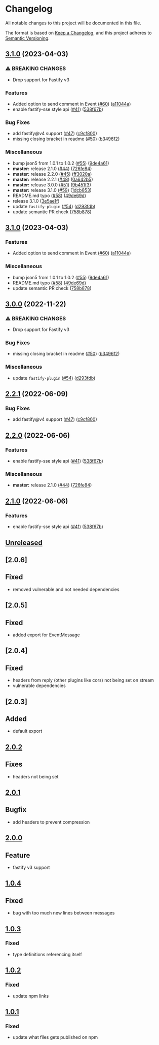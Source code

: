 # Changelog
All notable changes to this project will be documented in this file.

The format is based on [Keep a Changelog](https://keepachangelog.com/en/1.0.0/),
and this project adheres to [Semantic Versioning](https://semver.org/spec/v2.0.0.html).

## [3.1.0](https://github.com/NodeFactoryIo/fastify-sse-v2/compare/v3.1.0...v3.1.0) (2023-04-03)


### ⚠ BREAKING CHANGES

* Drop support for Fastify v3

### Features

* Added option to send comment in Event ([#60](https://github.com/NodeFactoryIo/fastify-sse-v2/issues/60)) ([a11044a](https://github.com/NodeFactoryIo/fastify-sse-v2/commit/a11044a618c71cd60658915e36ab9f50661cf5e4))
* enable fastify-sse style api ([#41](https://github.com/NodeFactoryIo/fastify-sse-v2/issues/41)) ([538f67b](https://github.com/NodeFactoryIo/fastify-sse-v2/commit/538f67beb80ab11180f62bf2cccf637e781605cf))


### Bug Fixes

* add fastify@v4 support ([#47](https://github.com/NodeFactoryIo/fastify-sse-v2/issues/47)) ([c9cf800](https://github.com/NodeFactoryIo/fastify-sse-v2/commit/c9cf800eb95e47f2122b2a0a667fb993408818ec))
* missing closing bracket in readme ([#50](https://github.com/NodeFactoryIo/fastify-sse-v2/issues/50)) ([b3496f2](https://github.com/NodeFactoryIo/fastify-sse-v2/commit/b3496f23fcf03d8224843ce78e0fd05d39dcff83))


### Miscellaneous

* bump json5 from 1.0.1 to 1.0.2 ([#55](https://github.com/NodeFactoryIo/fastify-sse-v2/issues/55)) ([9de4a61](https://github.com/NodeFactoryIo/fastify-sse-v2/commit/9de4a61cc6d64944a648f1e3bbec89a2d7b04cc3))
* **master:** release 2.1.0 ([#44](https://github.com/NodeFactoryIo/fastify-sse-v2/issues/44)) ([726fe84](https://github.com/NodeFactoryIo/fastify-sse-v2/commit/726fe8494864d83b807ff16a7ca7b459e80bacc7))
* **master:** release 2.2.0 ([#45](https://github.com/NodeFactoryIo/fastify-sse-v2/issues/45)) ([ff3020a](https://github.com/NodeFactoryIo/fastify-sse-v2/commit/ff3020a38257ec40793ac9d04199baa491c32ef0))
* **master:** release 2.2.1 ([#48](https://github.com/NodeFactoryIo/fastify-sse-v2/issues/48)) ([0a642b5](https://github.com/NodeFactoryIo/fastify-sse-v2/commit/0a642b5fc62f3cd7477a4881b9798676dcad5711))
* **master:** release 3.0.0 ([#51](https://github.com/NodeFactoryIo/fastify-sse-v2/issues/51)) ([9b451f3](https://github.com/NodeFactoryIo/fastify-sse-v2/commit/9b451f3c2947fc4521edca5b5251f51cde5179e3))
* **master:** release 3.1.0 ([#59](https://github.com/NodeFactoryIo/fastify-sse-v2/issues/59)) ([1dcb853](https://github.com/NodeFactoryIo/fastify-sse-v2/commit/1dcb85358478dca745f6d903c7d12b15fba07e7b))
* README.md typo ([#58](https://github.com/NodeFactoryIo/fastify-sse-v2/issues/58)) ([49de69d](https://github.com/NodeFactoryIo/fastify-sse-v2/commit/49de69dfc5d5f2f6d592f3498b7cf7f3ea7be9d7))
* release 3.1.0 ([3e5ae1f](https://github.com/NodeFactoryIo/fastify-sse-v2/commit/3e5ae1f869e92b201ad03412e6eba3d994c857b3))
* update `fastify-plugin` ([#54](https://github.com/NodeFactoryIo/fastify-sse-v2/issues/54)) ([d293fdb](https://github.com/NodeFactoryIo/fastify-sse-v2/commit/d293fdb233258ecc73538b793dca708d8332bd2a))
* update semantic PR check ([758b878](https://github.com/NodeFactoryIo/fastify-sse-v2/commit/758b878a6a0f081a42ff3b04af15f09ab02b3b3b))

## [3.1.0](https://github.com/NodeFactoryIo/fastify-sse-v2/compare/v3.0.0...v3.1.0) (2023-04-03)


### Features

* Added option to send comment in Event ([#60](https://github.com/NodeFactoryIo/fastify-sse-v2/issues/60)) ([a11044a](https://github.com/NodeFactoryIo/fastify-sse-v2/commit/a11044a618c71cd60658915e36ab9f50661cf5e4))


### Miscellaneous

* bump json5 from 1.0.1 to 1.0.2 ([#55](https://github.com/NodeFactoryIo/fastify-sse-v2/issues/55)) ([9de4a61](https://github.com/NodeFactoryIo/fastify-sse-v2/commit/9de4a61cc6d64944a648f1e3bbec89a2d7b04cc3))
* README.md typo ([#58](https://github.com/NodeFactoryIo/fastify-sse-v2/issues/58)) ([49de69d](https://github.com/NodeFactoryIo/fastify-sse-v2/commit/49de69dfc5d5f2f6d592f3498b7cf7f3ea7be9d7))
* update semantic PR check ([758b878](https://github.com/NodeFactoryIo/fastify-sse-v2/commit/758b878a6a0f081a42ff3b04af15f09ab02b3b3b))

## [3.0.0](https://github.com/NodeFactoryIo/fastify-sse-v2/compare/v2.2.1...v3.0.0) (2022-11-22)


### ⚠ BREAKING CHANGES

* Drop support for Fastify v3

### Bug Fixes

* missing closing bracket in readme ([#50](https://github.com/NodeFactoryIo/fastify-sse-v2/issues/50)) ([b3496f2](https://github.com/NodeFactoryIo/fastify-sse-v2/commit/b3496f23fcf03d8224843ce78e0fd05d39dcff83))


### Miscellaneous

* update `fastify-plugin` ([#54](https://github.com/NodeFactoryIo/fastify-sse-v2/issues/54)) ([d293fdb](https://github.com/NodeFactoryIo/fastify-sse-v2/commit/d293fdb233258ecc73538b793dca708d8332bd2a))

## [2.2.1](https://github.com/NodeFactoryIo/fastify-sse-v2/compare/v2.2.0...v2.2.1) (2022-06-09)


### Bug Fixes

* add fastify@v4 support ([#47](https://github.com/NodeFactoryIo/fastify-sse-v2/issues/47)) ([c9cf800](https://github.com/NodeFactoryIo/fastify-sse-v2/commit/c9cf800eb95e47f2122b2a0a667fb993408818ec))

## [2.2.0](https://github.com/NodeFactoryIo/fastify-sse-v2/compare/v2.1.0...v2.2.0) (2022-06-06)


### Features

* enable fastify-sse style api ([#41](https://github.com/NodeFactoryIo/fastify-sse-v2/issues/41)) ([538f67b](https://github.com/NodeFactoryIo/fastify-sse-v2/commit/538f67beb80ab11180f62bf2cccf637e781605cf))


### Miscellaneous

* **master:** release 2.1.0 ([#44](https://github.com/NodeFactoryIo/fastify-sse-v2/issues/44)) ([726fe84](https://github.com/NodeFactoryIo/fastify-sse-v2/commit/726fe8494864d83b807ff16a7ca7b459e80bacc7))

## [2.1.0](https://github.com/NodeFactoryIo/fastify-sse-v2/compare/v2.0.6...v2.1.0) (2022-06-06)


### Features

* enable fastify-sse style api ([#41](https://github.com/NodeFactoryIo/fastify-sse-v2/issues/41)) ([538f67b](https://github.com/NodeFactoryIo/fastify-sse-v2/commit/538f67beb80ab11180f62bf2cccf637e781605cf))

## [Unreleased]
## [2.0.6]

## Fixed
- removed vulnerable and not needed dependencies
## [2.0.5]

## Fixed
- added export for EventMessage

## [2.0.4]

## Fixed
- headers from reply (other plugins like cors) not being set on stream
- vulnerable dependencies

## [2.0.3]

## Added
- default export

## [2.0.2]
## Fixes
- headers not being set

## [2.0.1]
## Bugfix
- add headers to prevent compression

## [2.0.0]
## Feature
- fastify v3 support

## [1.0.4]
## Fixed
- bug with too much new lines between messages

## [1.0.3]
### Fixed
- type definitions referencing itself

## [1.0.2]
### Fixed
- update npm links

## [1.0.1]
### Fixed
- update what files gets published on npm

[Unreleased]: https://github.com/nodefactoryio/fastify-sse-v2/compare/v2.0.2...HEAD
[2.0.2]: https://github.com/nodefactoryio/fastify-sse-v2/compare/v2.0.1...v2.0.2
[2.0.1]: https://github.com/nodefactoryio/fastify-sse-v2/compare/v2.0.0...v2.0.1
[2.0.0]: https://github.com/nodefactoryio/fastify-sse-v2/compare/v1.0.4...v2.0.0
[1.0.4]: https://github.com/nodefactoryio/fastify-sse-v2/compare/v1.0.3...v1.0.4
[1.0.3]: https://github.com/nodefactoryio/fastify-sse-v2/compare/v1.0.2...v1.0.3
[1.0.2]: https://github.com/nodefactoryio/fastify-sse-v2/compare/v1.0.1...v1.0.2
[1.0.1]: https://github.com/nodefactoryio/fastify-sse-v2/compare/v1.0.0...v1.0.1
[1.0.0]: https://github.com/nodefactoryio/fastify-sse-v2/releases/tag/v1.0.0
